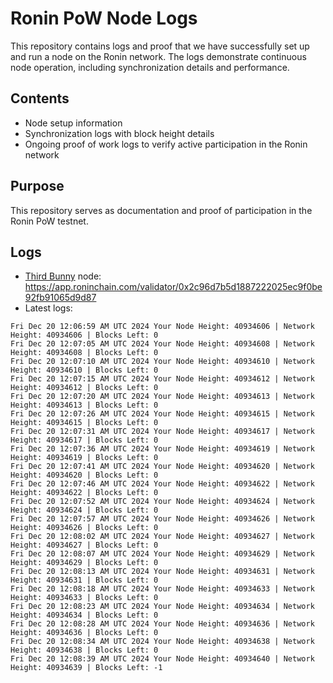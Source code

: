 # Ronin PoW Node Logs

This repository contains logs and proof that we have successfully set up and run a node on the Ronin network. The logs demonstrate continuous node operation, including synchronization details and performance.

## Contents

- Node setup information
- Synchronization logs with block height details
- Ongoing proof of work logs to verify active participation in the Ronin network

## Purpose

This repository serves as documentation and proof of participation in the Ronin PoW testnet.

## Logs

- [Third Bunny](https://thirdbunny.xyz/) node: https://app.roninchain.com/validator/0x2c96d7b5d1887222025ec9f0be92fb91065d9d87
- Latest logs:
```
Fri Dec 20 12:06:59 AM UTC 2024 Your Node Height: 40934606 | Network Height: 40934606 | Blocks Left: 0
Fri Dec 20 12:07:05 AM UTC 2024 Your Node Height: 40934608 | Network Height: 40934608 | Blocks Left: 0
Fri Dec 20 12:07:10 AM UTC 2024 Your Node Height: 40934610 | Network Height: 40934610 | Blocks Left: 0
Fri Dec 20 12:07:15 AM UTC 2024 Your Node Height: 40934612 | Network Height: 40934612 | Blocks Left: 0
Fri Dec 20 12:07:20 AM UTC 2024 Your Node Height: 40934613 | Network Height: 40934613 | Blocks Left: 0
Fri Dec 20 12:07:26 AM UTC 2024 Your Node Height: 40934615 | Network Height: 40934615 | Blocks Left: 0
Fri Dec 20 12:07:31 AM UTC 2024 Your Node Height: 40934617 | Network Height: 40934617 | Blocks Left: 0
Fri Dec 20 12:07:36 AM UTC 2024 Your Node Height: 40934619 | Network Height: 40934619 | Blocks Left: 0
Fri Dec 20 12:07:41 AM UTC 2024 Your Node Height: 40934620 | Network Height: 40934620 | Blocks Left: 0
Fri Dec 20 12:07:46 AM UTC 2024 Your Node Height: 40934622 | Network Height: 40934622 | Blocks Left: 0
Fri Dec 20 12:07:52 AM UTC 2024 Your Node Height: 40934624 | Network Height: 40934624 | Blocks Left: 0
Fri Dec 20 12:07:57 AM UTC 2024 Your Node Height: 40934626 | Network Height: 40934626 | Blocks Left: 0
Fri Dec 20 12:08:02 AM UTC 2024 Your Node Height: 40934627 | Network Height: 40934627 | Blocks Left: 0
Fri Dec 20 12:08:07 AM UTC 2024 Your Node Height: 40934629 | Network Height: 40934629 | Blocks Left: 0
Fri Dec 20 12:08:13 AM UTC 2024 Your Node Height: 40934631 | Network Height: 40934631 | Blocks Left: 0
Fri Dec 20 12:08:18 AM UTC 2024 Your Node Height: 40934633 | Network Height: 40934633 | Blocks Left: 0
Fri Dec 20 12:08:23 AM UTC 2024 Your Node Height: 40934634 | Network Height: 40934634 | Blocks Left: 0
Fri Dec 20 12:08:28 AM UTC 2024 Your Node Height: 40934636 | Network Height: 40934636 | Blocks Left: 0
Fri Dec 20 12:08:34 AM UTC 2024 Your Node Height: 40934638 | Network Height: 40934638 | Blocks Left: 0
Fri Dec 20 12:08:39 AM UTC 2024 Your Node Height: 40934640 | Network Height: 40934639 | Blocks Left: -1
```
